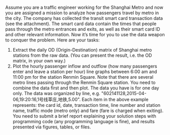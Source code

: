 Assume you are a traffic engineer working for the Shanghai Metro and now you are assigned a mission to analyze how passengers travel by metro in the city. The company has collected the transit smart card transaction data (see the attachment). The smart card data contain the times that people pass through the metro entrances and exits, as well as their smart card ID and other relevant information. Now it’s time for you to use the data weapon to conquer the problem. 
Here are your tasks:
1. Extract the daily OD (Origin-Destination) matrix of Shanghai metro stations from the raw data. (You can present the result, i.e. the OD matrix, in your own way.)
2. Plot the hourly passenger inflow and outflow (how many passengers enter and leave a station per hour) line graphs between 6:00 am and 11:00 pm for the station Renmin Square.  Note that there are several metro lines passing through the Renmin Square station. You need to combine the data first and then plot. 
The data you have is for one day only.  The data was organized by line, e.g. "602141128,2015-04-06,19:20:16,1号线莘庄,地铁,5.00".  Each item in the above example represents: the card id, date, transaction time, line number and station name, traffic mode (metro only) and fare (fare is charged when exiting).
You need to submit a brief report explaining your solution steps with programming code (any programming language is fine), and results presented via figures, tables, or files.
